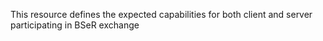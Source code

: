 This resource defines the expected capabilities for both client and server participating in BSeR exchange